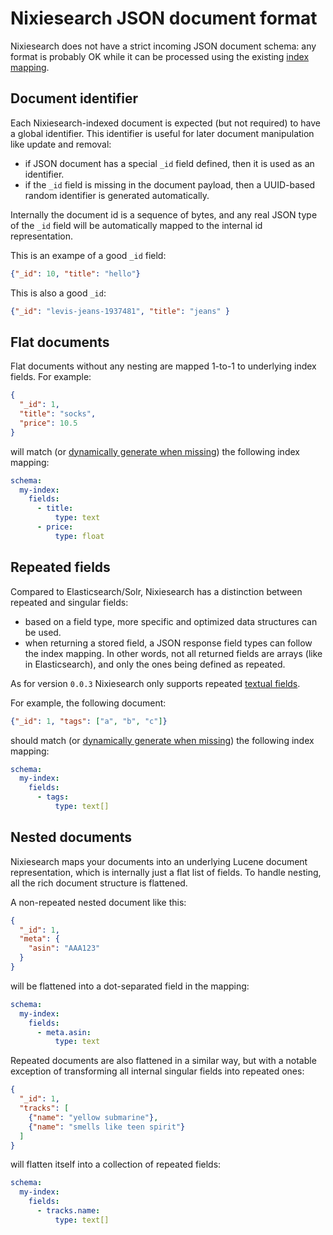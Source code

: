 # Nixiesearch JSON document format

Nixiesearch does not have a strict incoming JSON document schema: any format is probably OK while it can be processed using the existing [index mapping](../../config/mapping.md).

## Document identifier

Each Nixiesearch-indexed document is expected (but not required) to have a global identifier. This identifier is useful for later document manipulation like update and removal:

* if JSON document has a special `_id` field defined, then it is used as an identifier.
* if the `_id` field is missing in the document payload, then a UUID-based random identifier is generated automatically.
 
Internally the document id is a sequence of bytes, and any real JSON type of the `_id` field will be automatically mapped to the internal id representation.

This is an exampe of a good `_id` field:

```json
{"_id": 10, "title": "hello"}
```

This is also a good `_id`:
```json
{"_id": "levis-jeans-1937481", "title": "jeans" }
```

## Flat documents

Flat documents without any nesting are mapped 1-to-1 to underlying index fields. For example:

```json
{
  "_id": 1,
  "title": "socks",
  "price": 10.5
}
```

will match (or [dynamically generate when missing](../../../concepts/indexing.md#dynamic-index-mapping)) the following index mapping:

```yaml
schema:
  my-index:
    fields:
      - title:
          type: text
      - price:
          type: float
```

## Repeated fields

Compared to Elasticsearch/Solr, Nixiesearch has a distinction between repeated and singular fields:

* based on a field type, more specific and optimized data structures can be used.
* when returning a stored field, a JSON response field types can follow the index mapping. In other words, not all returned fields are arrays (like in Elasticsearch), and only the ones being defined as repeated.

As for version `0.0.3` Nixiesearch only supports repeated [textual fields](field-types.md#text-fields).

For example, the following document:

```json
{"_id": 1, "tags": ["a", "b", "c"]}
```

should match (or [dynamically generate when missing](../../../concepts/indexing.md#dynamic-index-mapping)) the following index mapping:

```yaml
schema:
  my-index:
    fields:
      - tags:
          type: text[]
```

## Nested documents

Nixiesearch maps your documents into an underlying Lucene document representation, which is internally just a flat list of fields. To handle nesting, all the rich document structure is flattened.

A non-repeated nested document like this:

```json
{
  "_id": 1,
  "meta": {
    "asin": "AAA123"
  }
}
```

will be flattened into a dot-separated field in the mapping:

```yaml
schema:
  my-index:
    fields:
      - meta.asin:
          type: text
```

Repeated documents are also flattened in a similar way, but with a notable exception of transforming all internal singular fields into repeated ones:

```json
{
  "_id": 1,
  "tracks": [
    {"name": "yellow submarine"},
    {"name": "smells like teen spirit"}
  ]
}
```

will flatten itself into a collection of repeated fields:

```yaml
schema:
  my-index:
    fields:
      - tracks.name:
          type: text[]
```